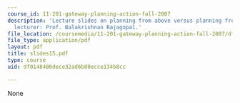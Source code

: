 ```yaml
---
course_id: 11-201-gateway-planning-action-fall-2007
description: 'Lecture slides on planning from above versus planning from below. Guest
  lecturer: Prof. Balakrishnan Rajagopal.'
file_location: /coursemedia/11-201-gateway-planning-action-fall-2007/df0148486dece32ad6b80ecce134b8cc_slides15.pdf
file_type: application/pdf
layout: pdf
title: slides15.pdf
type: course
uid: df0148486dece32ad6b80ecce134b8cc

---
```

None
